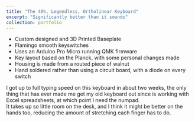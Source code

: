 ```yaml
---
title: "The 40%, Legendless, Ortholinear Keyboard"
excerpt: "Significantly better than it sounds"
collection: portfolio
---
```


*	Custom designed and 3D Printed Baseplate
*	Flamingo smooth keyswitches
*	Uses an Arduino Pro Micro running QMK firmware
*	Key layout based on the Planck, with some personal changes made
*	Housing is made from a routed piece of walnut
*	Hand soldered rather than using a circuit board, with a diode on every switch

I got up to full typing speed on this keyboard in about two weeks, the only thing that has ever made me get my old keyboard out since is working with Excel spreadsheets, at which point I need the numpad.  
It takes up so little room on the desk, and I think it might be better on the hands too, reducing the amount of stretching each finger has to do.
